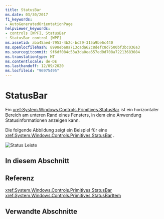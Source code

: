 ```yaml
---
title: StatusBar
ms.date: 03/30/2017
f1_keywords:
- AutoGeneratedOrientationPage
helpviewer_keywords:
- controls [WPF], StatusBar
- StatusBar control [WPF]
ms.assetid: aba45aed-7953-4b2c-bc29-315a9be6c440
ms.openlocfilehash: 8998eba8a713cada62c8defc8d7500bf3bc036a3
ms.sourcegitcommit: 9f6df084c53a3da0ea657ed0d708a72213683084
ms.translationtype: MT
ms.contentlocale: de-DE
ms.lasthandoff: 12/09/2020
ms.locfileid: "96975495"
---
```

# <a name="statusbar"></a>StatusBar
Ein <xref:System.Windows.Controls.Primitives.StatusBar> ist ein horizontaler Bereich am unteren Rand eines Fensters, in dem eine Anwendung Statusinformationen anzeigen kann.  
  
 Die folgende Abbildung zeigt ein Beispiel für eine <xref:System.Windows.Controls.Primitives.StatusBar> .  
  
 ![Status Leiste](./media/ss-ctl-statusbar.GIF "SS_CTL_statusbar")  
  
## <a name="in-this-section"></a>In diesem Abschnitt  
  
## <a name="reference"></a>Referenz  
 <xref:System.Windows.Controls.Primitives.StatusBar>  
  <xref:System.Windows.Controls.Primitives.StatusBarItem>  
  
## <a name="related-sections"></a>Verwandte Abschnitte
